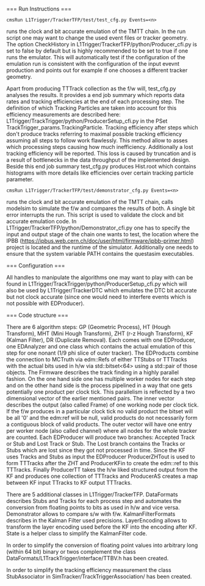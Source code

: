 === Run Instructions ===

    cmsRun L1Trigger/TrackerTFP/test/test_cfg.py Events=<n>

runs the clock and bit accurate emulation of the TMTT chain. In the run script one may want to change the used event files or tracker geometry. The option CheckHistory in L1Trigger/TrackerTFP/python/Producer_cfi.py is set to false by default but is highly recommended to be set to true if one runs the emulator. This will automatically test if the configuration of the emulation run is consistent with the configuration of the input evevnt production and points out for example if one chooses a different tracker geometry.

Apart from producing TTTrack collection as the f/w will, test_cfg.py analyses the results. It provides a end job summary which reports data rates and tracking efficiencies at the end of each processing step. The definition of which Tracking Particles are taken into account for this efficiency measurements are described here: L1Trigger/TrackTrigger/python/ProducerSetup_cfi.py in the PSet TrackTrigger_params.TrackingParticle. Tracking efficiency after steps which don't produce tracks referring to maximal possible tracking efficiency assuming all steps to follow work flawlessly. This method allow to asses which processing steps causing how much inefficiency. Additionally a lost tracking efficiency will be reported. This loss is caused by truncation and is a result of bottlenecks in the data throughput of the implemented design. Beside this end job summary test_cfg.py produces Hist.root which contains histograms with more details like efficiencies over certain tracking particle parameter.

    cmsRun L1Trigger/TrackerTFP/test/demonstrator_cfg.py Events=<n>

runs the clock and bit accurate emulation of the TMTT chain, calls modelsim to simulate the f/w and compares the results of both. A single bit error interrupts the run. This script is used to validate the clock and bit accurate emulation code. In L1Trigger/TrackerTFP/python/Demonstrator_cfi.py one has to specify the input and output stage of the chain one wants to test, the location where the IPBB (https://ipbus.web.cern.ch/doc/user/html/firmware/ipbb-primer.html) project is located and the runtime of the simulator. Additionally one needs to ensure that the system variable PATH contains the questasim executables.

=== Configuration ===

All handles to manipulate the algorithms one may want to play with can be found in L1Trigger/TrackTrigger/python/ProducerSetup_cfi.py which will also be used by L1Trigger/TrackerDTC which emulates the DTC bit accurate but not clock accurate (since one would need to interfere events which is not possible with EDProducer).

=== Code structure ===

There are 6 algorithm steps: GP (Geometric Process), HT (Hough Transform), MHT (Mini Hough Transform), ZHT (r-z Hough Transform), KF (Kalman Filter), DR (Duplicate Removal). Each comes with one EDProducer, one EDAnalyzer and one class which contains the actual emulation of this step for one nonant (1/9 phi slice of outer tracker). The EDProducts combine the connection to MCTruth via edm::Refs of either TTStubs or TTTracks with the actual bits used in h/w via std::bitset<64> using a std::pair of those objects. The Firmware describes the track finding in a highly parallel fashion. On the one hand side one has multiple worker nodes for each step and on the other hand side is the process pipelined in a way that one gets potentially one product per clock tick. This parallelism is reflected by a two dimensional vector of the earlier mentioned pairs. The inner vector describes the output (also called Frame) of one working node per clock tick. If the f/w produces in a particular clock tick no valid product the bitset will be all '0' and the edm:ref will be null, valid products do not necessarily form a contiguous block of valid products. The outer vector will have one entry per worker node (also called channel) where all nodes for the whole tracker are counted. Each EDProducer will produce two branches: Accepted Track or Stub and Lost Track or Stub. The Lost branch contains the Tracks or Stubs which are lost since they got not processed in time. Since the KF uses Tracks and Stubs as input the EDProducer ProducerZHTout is used to form TTTracks after the ZHT and ProducerKFin to create the edm::ref to this TTTracks. Finally ProducerTT takes the h/w liked structured output from the KF and produces one collection of TTTracks and ProducerAS creates a map between KF input TTracks to KF output TTTracks.

There are 5 additional classes in L1Trigger/TrackerTFP. DataFormats describes Stubs and Tracks for each process step and automates the conversion from floating points to bits as used in h/w and vice versa. Demonstrator allows to compare s/w with f/w. KalmanFilterFormats describes in the Kalman Filter used precisions. LayerEncoding allows to transform the layer encoding used before the KF into the encoding after KF. State is a helper class to simplify the KalmanFilter code.

In order to simplify the conversion of floating point values into arbitrary long (within 64 bit) binary or twos complement the class DataFormats/L1TrackTrigger/interface/TTBV.h has been created.

In order to simplify the tracking efficiency measurement the class StubAssociator in SimTracker/TrackTriggerAssociation/ has been created.